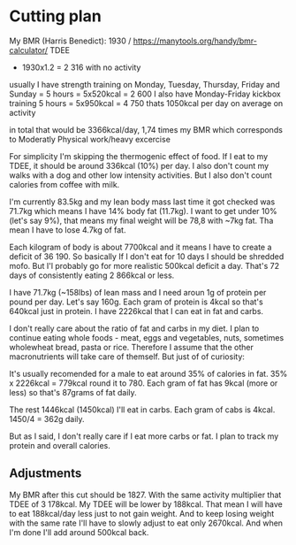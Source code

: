 # Cutting plan



My BMR (Harris Benedict): 1930 / https://manytools.org/handy/bmr-calculator/
TDEE
 - 1930x1.2 = 2 316 with no activity
 
 
 usually I have strength training on Monday, Tuesday, Thursday, Friday and Sunday = 5 hours = 5x520kcal = 2 600
 I also have Monday-Friday kickbox training 5 hours = 5x950kcal = 4 750
 thats 1050kcal per day on average on activity
 
 in total that would be 3366kcal/day, 1,74 times my BMR which corresponds to Moderatly Physical work/heavy excercise
 
 
For simplicity I'm skipping the thermogenic effect of food. If I eat to my TDEE, it should be around 336kcal (10%) per day.
I also don't count my walks with a dog and other low intensity activities. But I also don't count calories from coffee with milk.

I'm currently 83.5kg and my lean body mass last time it got checked was 71.7kg which means I have 14% body fat (11.7kg).
I want to get under 10% (let's say 9%), that means my final weight will be 78,8 with ~7kg fat. Tha mean I have to lose 4.7kg of fat.

Each kilogram of body is about 7700kcal and it means I have to create a deficit of  36 190.
So basically If I don't eat for 10 days I should be shredded mofo. But I'l probably go for more realistic 500kcal deficit a day.
That's 72 days of consistently eating 2 866kcal or less.

I have 71.7kg (~158lbs) of lean mass and I need aroun 1g of protein per pound per day. Let's say 160g.
Each gram of protein is 4kcal so that's 640kcal just in protein.  I have 2226kcal that I can eat in fat and carbs.

I don't really care about the ratio of fat and carbs in my diet. I plan to continue eating whole foods - meat, eggs and vegetables,
nuts, sometimes wholewheat bread, pasta or rice. Therefore I assume that the other macronutrients will take care of themself. But just of of curiosity:

It's usually recomended for a male to eat around 35% of calories in fat. 35% x 2226kcal = 779kcal round it to 780.
Each gram of fat has 9kcal (more or less) so that's 87grams of fat daily.

The rest 1446kcal (1450kcal) I'll eat in carbs. Each gram of cabs is 4kcal. 1450/4 = 362g daily.

But as I said, I don't really care if I eat more carbs or fat. I plan to track my protein and overall calories.

## Adjustments
My BMR after this cut should be 1827. With the same activity multiplier that TDEE of 3 178kcal. My TDEE will be lower by 188kcal.
That mean I will have to eat 188kcal/day less just to not gain weight. And to keep losing weight with the same rate I'll have to slowly adjust
to eat only 2670kcal. And when I'm done I'll add around 500kcal back.




